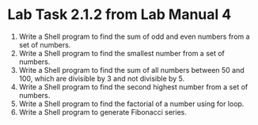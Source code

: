 # Lab Task 2.1.2 from Lab Manual 4
1. Write a Shell program to find the sum of odd and even numbers from a set of numbers.
2. Write a Shell program to find the smallest number from a set of numbers. 
3. Write a Shell program to find the sum of all numbers between 50 and 100, which are divisible by 3 and not divisible by 5. 
4. Write a Shell program to find the second highest number from a set of numbers. 
5. Write a Shell program to find the factorial of a number using for loop. 
6. Write a Shell program to generate Fibonacci series. 